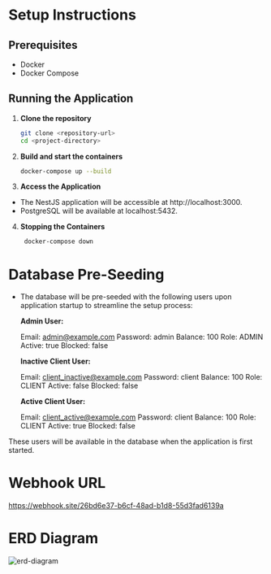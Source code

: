# Setup Instructions

## Prerequisites

- Docker
- Docker Compose

## Running the Application

1. **Clone the repository**

   ```bash
   git clone <repository-url>
   cd <project-directory>

2. **Build and start the containers**

   ```bash
   docker-compose up --build

3. **Access the Application**

- The NestJS application will be accessible at http://localhost:3000.
- PostgreSQL will be available at localhost:5432.

4. **Stopping the Containers**

   ```bash
    docker-compose down


# Database Pre-Seeding

- The database will be pre-seeded with the following users upon application startup to streamline the setup process:

    **Admin User:**
    
    Email: admin@example.com
    Password: admin
    Balance: 100
    Role: ADMIN
    Active: true
    Blocked: false
    
    **Inactive Client User:**
    
    Email: client_inactive@example.com
    Password: client
    Balance: 100
    Role: CLIENT
    Active: false
    Blocked: false
    
    **Active Client User:**
    
    Email: client_active@example.com
    Password: client
    Balance: 100
    Role: CLIENT
    Active: true
    Blocked: false

These users will be available in the database when the application is first started.

# Webhook URL

https://webhook.site/26bd6e37-b6cf-48ad-b1d8-55d3fad6139a

# ERD Diagram

![erd-diagram](redcat.drawio-1.png)
